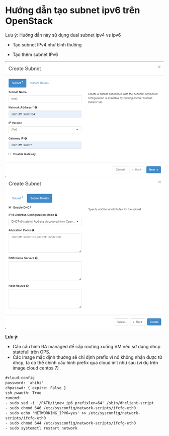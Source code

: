 # Hướng dẫn tạo subnet ipv6 trên OpenStack

Lưu ý: Hướng dẫn này sử dụng dual subnet ipv4 vs ipv6

- Tạo subnet IPv4 như bình thường

- Tạo thêm subnet IPv6

<img src="images/Screenshot_10.png">

<img src="images/Screenshot_11.png">

**Lưu ý:**

- Cần cấu hình RA managed để cấp routing xuống VM nếu sử dụng dhcp statefull trên OPS.
- Các image mặc định thường sẽ chỉ định prefix vì nó không nhận được từ dhcp, ta có thể chỉnh cấu hình prefix qua cloud init như sau (ví dụ trên image cloud centos 7)

```
#cloud-config
password: 'ahihi'
chpasswd: { expire: False }
ssh_pwauth: True
runcmd:
- sudo sed -i '/PATH/i\new_ip6_prefixlen=64' /sbin/dhclient-script
- sudo chmod 646 /etc/sysconfig/network-scripts/ifcfg-eth0
- sudo echo 'NETWORKING_IPV6=yes' >> /etc/sysconfig/network-scripts/ifcfg-eth0
- sudo chmod 644 /etc/sysconfig/network-scripts/ifcfg-eth0
- sudo systemctl restart network
```